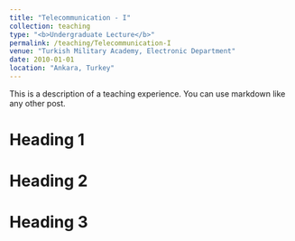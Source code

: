 ```yaml
---
title: "Telecommunication - I"
collection: teaching
type: "<b>Undergraduate Lecture</b>"
permalink: /teaching/Telecommunication-I
venue: "Turkish Military Academy, Electronic Department"
date: 2010-01-01
location: "Ankara, Turkey"
---
```


This is a description of a teaching experience. You can use markdown like any other post.

Heading 1
======

Heading 2
======

Heading 3
======
